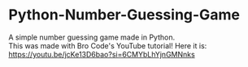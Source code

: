 # Python-Number-Guessing-Game
A simple number guessing game made in Python.
<br> This was made with Bro Code's YouTube tutorial! Here it is: https://youtu.be/jcKe13D6bao?si=6CMYbLhYjnGMNnks
